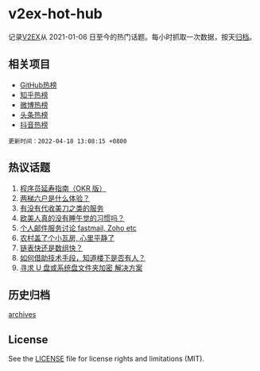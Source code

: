 # v2ex-hot-hub

 记录[V2EX](https://www.v2ex.com/)从 2021-01-06 日至今的热门话题。每小时抓取一次数据，按天[归档](archives)。
 
 ## 相关项目

- [GitHub热榜](https://github.com/snaildev/github-hot-hub)
- [知乎热榜](https://github.com/snaildev/zhihu-hot-hub)
- [微博热榜](https://github.com/snaildev/weibo-hot-hub)
- [头条热榜](https://github.com/snaildev/toutiao-hot-hub)
- [抖音热榜](https://github.com/snaildev/douyin-hot-hub)


 `更新时间：2022-04-18 13:08:15 +0800`

## 热议话题

1. [程序员延寿指南（OKR 版）](https://www.v2ex.com/t/847490)
1. [两梯六户是什么体验？](https://www.v2ex.com/t/847572)
1. [有没有代收美刀之类的服务](https://www.v2ex.com/t/847495)
1. [欧美人真的没有睡午觉的习惯吗？](https://www.v2ex.com/t/847561)
1. [个人邮件服务讨论 fastmail, Zoho etc](https://www.v2ex.com/t/847503)
1. [农村盖了个小瓦房, 心里平静了](https://www.v2ex.com/t/847560)
1. [链表快还是数组快？](https://www.v2ex.com/t/847588)
1. [如何借助技术手段，知道楼下是否有人？](https://www.v2ex.com/t/847534)
1. [寻求 U 盘或系统盘文件夹加密 解决方案](https://www.v2ex.com/t/847500)

## 历史归档

[archives](archives)

## License

See the [LICENSE](LICENSE) file for license rights and limitations (MIT).
